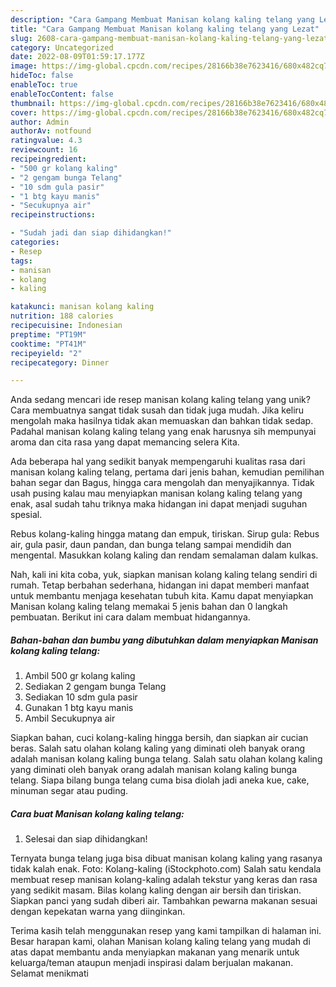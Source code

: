 ```yaml
---
description: "Cara Gampang Membuat Manisan kolang kaling telang yang Lezat"
title: "Cara Gampang Membuat Manisan kolang kaling telang yang Lezat"
slug: 2608-cara-gampang-membuat-manisan-kolang-kaling-telang-yang-lezat
category: Uncategorized
date: 2022-08-09T01:59:17.177Z
image: https://img-global.cpcdn.com/recipes/28166b38e7623416/680x482cq70/manisan-kolang-kaling-telang-foto-resep-utama.jpg
hideToc: false
enableToc: true
enableTocContent: false
thumbnail: https://img-global.cpcdn.com/recipes/28166b38e7623416/680x482cq70/manisan-kolang-kaling-telang-foto-resep-utama.jpg
cover: https://img-global.cpcdn.com/recipes/28166b38e7623416/680x482cq70/manisan-kolang-kaling-telang-foto-resep-utama.jpg
author: Admin
authorAv: notfound
ratingvalue: 4.3
reviewcount: 16
recipeingredient:
- "500 gr kolang kaling"
- "2 gengam bunga Telang"
- "10 sdm gula pasir"
- "1 btg kayu manis"
- "Secukupnya air"
recipeinstructions:

- "Sudah jadi dan siap dihidangkan!"
categories:
- Resep
tags:
- manisan
- kolang
- kaling

katakunci: manisan kolang kaling 
nutrition: 188 calories
recipecuisine: Indonesian
preptime: "PT19M"
cooktime: "PT41M"
recipeyield: "2"
recipecategory: Dinner

---
```





Anda sedang mencari ide resep manisan kolang kaling telang yang unik? Cara membuatnya sangat tidak susah dan tidak juga mudah. Jika keliru mengolah maka hasilnya tidak akan memuaskan dan bahkan tidak sedap. Padahal manisan kolang kaling telang yang enak harusnya sih mempunyai aroma dan cita rasa yang dapat memancing selera Kita.





Ada beberapa hal yang sedikit banyak mempengaruhi kualitas rasa dari manisan kolang kaling telang, pertama dari jenis bahan, kemudian pemilihan bahan segar dan Bagus, hingga cara mengolah dan menyajikannya. Tidak usah pusing kalau mau menyiapkan manisan kolang kaling telang yang enak,      asal sudah tahu triknya maka hidangan ini dapat menjadi suguhan spesial.














Rebus kolang-kaling hingga matang dan empuk, tiriskan. Sirup gula: Rebus air, gula pasir, daun pandan, dan bunga telang sampai mendidih dan mengental. Masukkan kolang kaling dan rendam semalaman dalam kulkas.






Nah, kali ini kita coba, yuk, siapkan manisan kolang kaling telang sendiri di rumah. Tetap berbahan sederhana, hidangan ini dapat memberi manfaat untuk membantu menjaga kesehatan tubuh kita. Kamu dapat menyiapkan Manisan kolang kaling telang memakai 5 jenis bahan dan 0 langkah pembuatan. Berikut ini cara dalam membuat hidangannya.

<!--inarticleads1-->

##### Bahan-bahan dan bumbu yang dibutuhkan dalam menyiapkan Manisan kolang kaling telang:

1. Ambil 500 gr kolang kaling
1. Sediakan 2 gengam bunga Telang
1. Sediakan 10 sdm gula pasir
1. Gunakan 1 btg kayu manis
1. Ambil Secukupnya air


Siapkan bahan, cuci kolang-kaling hingga bersih, dan siapkan air cucian beras. Salah satu olahan kolang kaling yang diminati oleh banyak orang adalah manisan kolang kaling bunga telang. Salah satu olahan kolang kaling yang diminati oleh banyak orang adalah manisan kolang kaling bunga telang. Siapa bilang bunga telang cuma bisa diolah jadi aneka kue, cake, minuman segar atau puding. 

<!--inarticleads2-->

##### Cara buat Manisan kolang kaling telang:


1. Selesai dan siap dihidangkan!

Ternyata bunga telang juga bisa dibuat manisan kolang kaling yang rasanya tidak kalah enak. Foto: Kolang-kaling (iStockphoto.com) Salah satu kendala membuat resep manisan kolang-kaling adalah tekstur yang keras dan rasa yang sedikit masam. Bilas kolang kaling dengan air bersih dan tiriskan. Siapkan panci yang sudah diberi air. Tambahkan pewarna makanan sesuai dengan kepekatan warna yang diinginkan. 

Terima kasih telah menggunakan resep yang kami tampilkan di halaman ini. Besar harapan kami, olahan Manisan kolang kaling telang yang mudah di atas dapat membantu anda menyiapkan makanan yang menarik untuk keluarga/teman ataupun menjadi inspirasi dalam berjualan makanan. Selamat menikmati
